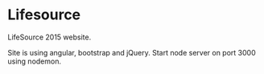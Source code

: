 # Lifesource
LifeSource 2015 website.

Site is using angular, bootstrap and jQuery.
Start node server on port 3000 using nodemon.